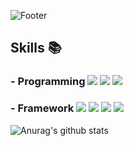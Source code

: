 ![Footer](https://capsule-render.vercel.app/api?type=waving&color=Fae878&height=300&section=footer&text=Welcome&fontSize=70&desc=yn0212%20GitHub%20Profile&fontColor=FFFFFF)


## Skills :books:
### - Programming </a><img src="https://img.shields.io/badge/Python-3776AB?style=for-the-badge&logo=Python&logoColor=white"> <img src="https://img.shields.io/badge/c++-00599C?style=for-the-badge&logo=C%2B%2B&logoColor=white"> <img src="https://img.shields.io/badge/C-A8B9CC?style=for-the-badge&logo=C&logoColor=white">

### - Framework <img src="https://img.shields.io/badge/opencv-5C3EE8?style=for-the-badge&logo=OpenCV&logoColor=white"> <img src="https://img.shields.io/badge/tensorflow-FF6F00?style=for-the-badge&logo=tensorflow&logoColor=white"> <img src="https://img.shields.io/badge/keras-D00000?style=for-the-badge&logo=Keras&logoColor=white"> <img src="https://img.shields.io/badge/pytorch-EE4C2C?style=for-the-badge&logo=Keras&logoColor=white"> 

![Anurag's github stats](https://github-readme-stats.vercel.app/api?username=ynnyy&show_icons=true&theme=buefy)
